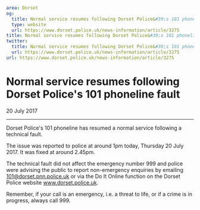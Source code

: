 ```yaml
area: Dorset
og:
  title: Normal service resumes following Dorset Police&#39;s 101 phoneline fault
  type: website
  url: https://www.dorset.police.uk/news-information/article/3275
title: Normal service resumes following Dorset Police&#39;s 101 phoneline fault |
twitter:
  title: Normal service resumes following Dorset Police&#39;s 101 phoneline fault
  url: https://www.dorset.police.uk/news-information/article/3275
url: https://www.dorset.police.uk/news-information/article/3275
```

# Normal service resumes following Dorset Police's 101 phoneline fault

20 July 2017

* * *

Dorset Police's 101 phoneline has resumed a normal service following a technical fault.

The issue was reported to police at around 1pm today, Thursday 20 July 2017. It was fixed at around 2.45pm.

The technical fault did not affect the emergency number 999 and police were advising the public to report non-emergency enquiries by emailing 101@dorset.pnn.police.uk or via the Do It Online function on the Dorset Police website www.dorset.police.uk.

Remember, if your call is an emergency, i.e. a threat to life, or if a crime is in progress, always call 999.
